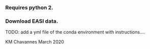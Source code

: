 ### Requires python 2.

### Download EASI data.

TODO: add a yml file of the conda environment with instructions....


KM
Chavannes
March 2020
